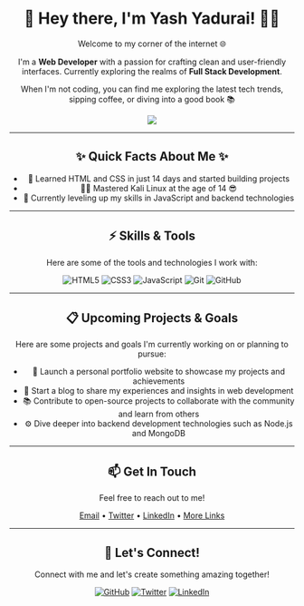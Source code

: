 <div align="center">
  <h1>👋 Hey there, I'm Yash Yadurai! 👨‍💻</h1>
  <p>Welcome to my corner of the internet 🌐</p>
  <p>I'm a <strong>Web Developer</strong> with a passion for crafting clean and user-friendly interfaces. Currently exploring the realms of <strong>Full Stack Development</strong>.</p>
  <p>When I'm not coding, you can find me exploring the latest tech trends, sipping coffee, or diving into a good book 📚</p>
  <img src="https://komarev.com/ghpvc/?username=yashyadurai&color=red"/> 
</div>

<hr>

<div align="center">
  <h2>✨ Quick Facts About Me ✨</h2>
  <ul>
    <li>🚀 Learned HTML and CSS in just 14 days and started building projects</li>
    <li>🧑‍💻 Mastered Kali Linux at the age of 14 😎</li>
    <li>🌱 Currently leveling up my skills in JavaScript and backend technologies</li>
  </ul>
</div>

<hr>

<div align="center">
  <h2>⚡️ Skills & Tools</h2>
  <p>Here are some of the tools and technologies I work with:</p>
  <p>
    <img src="https://img.shields.io/badge/HTML5-E34F26?style=for-the-badge&logo=html5&logoColor=white" alt="HTML5">
    <img src="https://img.shields.io/badge/CSS3-1572B6?style=for-the-badge&logo=css3&logoColor=white" alt="CSS3">
    <img src="https://img.shields.io/badge/JavaScript-F7DF1E?style=for-the-badge&logo=javascript&logoColor=black" alt="JavaScript">
    <img src="https://img.shields.io/badge/Git-F05032?style=for-the-badge&logo=git&logoColor=white" alt="Git">
    <img src="https://img.shields.io/badge/GitHub-181717?style=for-the-badge&logo=github&logoColor=white" alt="GitHub">
  </p>
</div>

<hr>

<div align="center">
  <h2>📋 Upcoming Projects & Goals</h2>
  <p>Here are some projects and goals I'm currently working on or planning to pursue:</p>
  <ul>
    <li>🌟 Launch a personal portfolio website to showcase my projects and achievements</li>
    <li>🚀 Start a blog to share my experiences and insights in web development</li>
    <li>📚 Contribute to open-source projects to collaborate with the community and learn from others</li>
    <li>⚙️ Dive deeper into backend development technologies such as Node.js and MongoDB</li>
  </ul>
</div>

<hr>

<div align="center">
  <h2>📫 Get In Touch</h2>
  <p>Feel free to reach out to me!</p>
  <p>
    <a href="mailto:yashyadurai001@gmail.com">Email</a> •
    <a href="https://twitter.com/yashyadurai">Twitter</a> •
    <a href="https://www.linkedin.com/in/yash-yadurai-a58591300/">LinkedIn</a> •
    <a href="https://yashyadurai.github.io/My-Links/">More Links</a>
  </p>
</div>

<hr>

<div align="center">
  <h2>🌟 Let's Connect!</h2>
  <p>Connect with me and let's create something amazing together!</p>
  <p>
    <a href="https://github.com/yashyadurai"><img src="https://img.shields.io/github/followers/yashyadurai?style=social" alt="GitHub"></a>
    <a href="https://twitter.com/yashyadurai"><img src="https://img.shields.io/twitter/follow/yashyadurai?style=social" alt="Twitter"></a>
    <a href="https://linkedin.com/in/yashyadurai"><img src="https://img.shields.io/badge/LinkedIn-0077B5?style=for-the-badge&logo=linkedin&logoColor=white" alt="LinkedIn"></a>
  </p>
</div>
